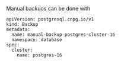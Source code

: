 Manual backuos can be done with

```
apiVersion: postgresql.cnpg.io/v1
kind: Backup
metadata:
  name: manual-backup-postgres-cluster-16
  namespace: database
spec:
  cluster:
    name: postgres-16
```
